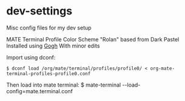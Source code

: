 # dev-settings
Misc config files for my dev setup

MATE Terminal Profile Color Scheme "Rolan" based from Dark Pastel
Installed using [Gogh](http://mayccoll.github.io/Gogh/)
With minor edits

Import using dconf:

    $ dconf load /org/mate/terminal/profiles/profile0/ < org-mate-terminal-profiles-profile0.conf


Then load into mate terminal:
    $ mate-terminal --load-config=mate.terminal.conf 

